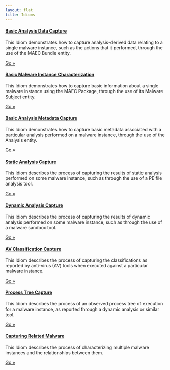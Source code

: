 ```yaml
---
layout: flat
title: Idioms
---
```


<div class="row">
  <div class="col-md-6">
    <div class="well">
      <h4><a href="bundle_creation">Basic Analysis Data Capture</a></h4>
      <p>This Idiom demonstrates how to capture analysis-derived data relating to a single malware instance, such as the actions that it performed, through the use of the MAEC Bundle entity.</p>
      <a class="btn btn-primary" href="bundle_creation">Go »</a>
    </div>
	<div class="well">
      <h4><a href="package_creation">Basic Malware Instance Characterization</a></h4>
      <p>This Idiom demonstrates how to capture basic information about a single malware instance using the MAEC Package, through the use of its Malware Subject entity.</p>
      <a class="btn btn-primary" href="package_creation">Go »</a>
    </div>
	<div class="well">
      <h4><a href="analysis_metadata">Basic Analysis Metadata Capture</a></h4>
      <p>This Idiom demonstrates how to capture basic metadata associated with a particular analysis performed on a malware instance, through the use of the Analysis entity.</p>
      <a class="btn btn-primary" href="analysis_metadata">Go »</a>
    </div>
  </div>
  <div class="col-md-6">
    <div class="well">
      <h4><a href="static_analysis">Static Analysis Capture</a></h4>
      <p>This Idiom describes the process of capturing the results of static analysis performed on some malware instance, such as through the use of a PE file analysis tool.</p>
      <a class="btn btn-primary" href="static_analysis">Go »</a>
    </div>
    <div class="well">
      <h4><a href="dynamic_analysis">Dynamic Analysis Capture</a></h4>
      <p>This Idiom describes the process of capturing the results of dynamic analysis performed on some malware instance, such as through the use of a malware sandbox tool.</p>
      <a class="btn btn-primary" href="dynamic_analysis">Go »</a>
    </div>
  </div>
  <div class="col-md-6">
	<div class="well">
      <h4><a href="av_classification">AV Classification Capture</a></h4>
      <p>This Idiom describes the process of capturing the classifications as reported by anti-virus (AV) tools when executed against a particular malware instance.</p>
      <a class="btn btn-primary" href="av_classification">Go »</a>
    </div>
	<div class="well">
      <h4><a href="process_tree">Process Tree Capture</a></h4>
      <p> This Idiom describes the process of an observed process tree of execution for a malware instance, as reported through a dynamic analysis or similar tool.</p>
      <a class="btn btn-primary" href="process_tree">Go »</a>
    </div>
    <div class="well">
      <h4><a href="related_malware">Capturing Related Malware</a></h4>
      <p> This Idiom describes the process of characterizing multiple malware instances and the relationships between them.</p>
      <a class="btn btn-primary" href="related_malware">Go »</a>
    </div>
  </div>
</div>